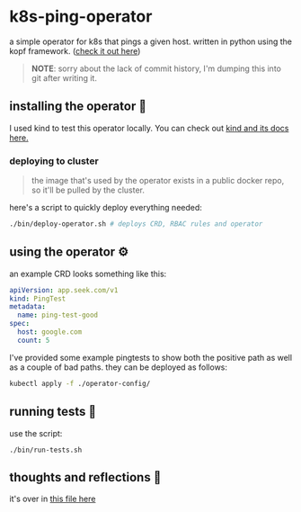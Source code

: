 # k8s-ping-operator
a simple operator for k8s that pings a given host. 
written in python using the kopf framework. ([check it out here]("https://github.com/nolar/kopf"))

> **NOTE**: sorry about the lack of commit history, I'm dumping this into git after writing it. 

## installing the operator 🚀
I used kind to test this operator locally. You can check out [kind and its docs here.](https://kind.sigs.k8s.io)

### deploying to cluster
> the image that's used by the operator exists in a public docker repo, so it'll be pulled by the cluster.

here's a script to quickly deploy everything needed:
```sh
./bin/deploy-operator.sh # deploys CRD, RBAC rules and operator
```

## using the operator ⚙️

an example CRD looks something like this:
```yaml
apiVersion: app.seek.com/v1
kind: PingTest
metadata:
  name: ping-test-good
spec:
  host: google.com
  count: 5
```

I've provided some example pingtests to show both the positive path as well as a couple of bad paths. they can be deployed as follows:

```sh
kubectl apply -f ./operator-config/
```

## running tests 🧪
use the script:
```
./bin/run-tests.sh
```

## thoughts and reflections 💭
it's over in [this file here](dev-reflections.md)